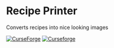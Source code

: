 # Recipe Printer
Converts recipes into nice looking images

[![CurseForge](http://cf.way2muchnoise.eu/full_409823_downloads.svg)](https://www.curseforge.com/minecraft/mc-mods/recipe-printer)
[![Curseforge](http://cf.way2muchnoise.eu/versions/For%20MC_409823_all.svg)](https://www.curseforge.com/minecraft/mc-mods/recipe-printer)